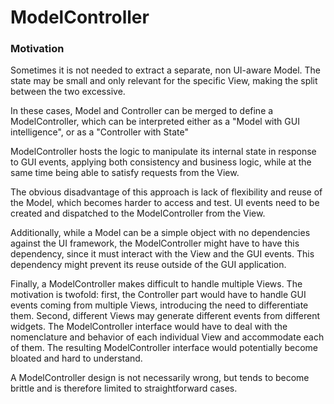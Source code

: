 # ModelController

### Motivation

Sometimes it is not needed to extract a separate, non UI-aware Model. The
state may be small and only relevant for the specific View, making the 
split between the two excessive.

In these cases, Model and Controller can be merged to define a 
ModelController, which can be interpreted either as a "Model with GUI
intelligence", or as a "Controller with State"

ModelController hosts the logic to manipulate its internal state 
in response to GUI events, applying both consistency and business logic,
while at the same time being able to satisfy requests from the View. 

The obvious disadvantage of this approach is lack of flexibility and reuse 
of the Model, which becomes harder to access and test. UI events need to be
created and dispatched to the ModelController from the View. 

Additionally, while a Model can be a simple object with no dependencies
against the UI framework, the ModelController might have to have this 
dependency, since it must interact with the View and the GUI events.
This dependency might prevent its reuse outside of the GUI
application. 

Finally, a ModelController makes difficult to handle multiple Views.
The motivation is twofold: first, the Controller part would have to 
handle GUI events coming from multiple Views, introducing the need 
to differentiate them. Second, different Views may generate different
events from different widgets. The ModelController interface would have 
to deal with the nomenclature and behavior of each individual View and
accommodate each of them. The resulting ModelController interface would 
potentially become bloated and hard to understand.

A ModelController design is not necessarily wrong, but tends to become
brittle and is therefore limited to straightforward cases.